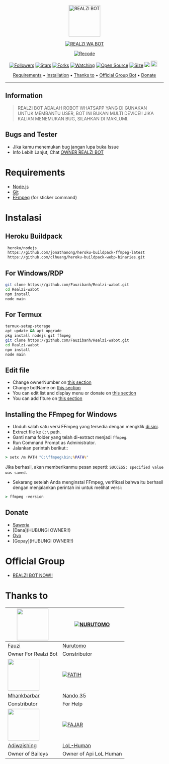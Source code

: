 <p align="center">
<img src="hthttps://github.com/Fauzibanh/Realzi-wabot/blob/v5/image/lol.jpg" alt="REALZI BOT" width="100"/>


</p>
<p align="center">
<a href="#"><img title="REALZI WA BOT" src="https://img.shields.io/badge/REALZI WA BOT-green?colorA=%23ff0000&colorB=%23017e40&style=for-the-badge"></a>
</p>
<p align="center">
<a href="https://github.com/Fauzibanh/Realzi-wabot"><img title="Recode" src="https://img.shields.io/badge/Recode-Fauzibanh-red.svg?style=for-the-badge&logo=github"></a>
</p>
<p align="center">
<a href="https://github.com/Fauzibanh/followers"><img title="Followers" src="https://img.shields.io/github/followers/Fauzibanh?color=red&style=flat-square"></a>
<a href="https://github.com/Fauzibanh/Realzi-wabot/stargazers/"><img title="Stars" src="https://img.shields.io/github/stars/Fauzibanh/Realzi-wabot?color=blue&style=flat-square"></a>
<a href="https://github.com/Fauzibanh/Realzi-wabot/network/members"><img title="Forks" src="https://img.shields.io/github/forks/Fauzibanh/Realzi-wabot?color=red&style=flat-square"></a>
<a href="https://github.com/Fauzibanh/Realzi-wabot/watchers"><img title="Watching" src="https://img.shields.io/github/watchers/Fauzibanh/Realzi-wabot?label=Watchers&color=blue&style=flat-square"></a>
<a href="https://github.com/Fauzibanh/Realzi-wabot"><img title="Open Source" src="https://badges.frapsoft.com/os/v2/open-source.svg?v=103"></a>
<a href="https://github.com/Fauzibanh/Realzi-wabot/"><img title="Size" src="https://img.shields.io/github/repo-size/Fauzibanh/Realzi-wabot?style=flat-square&color=green"></a>
<a href="https://hits.seeyoufarm.com"><img src="https://hits.seeyoufarm.com/api/count/incr/badge.svg?url=https%3A%2F%2Fgithub.com%2FFauzibanh%2FRealzi-wabot&count_bg=%2379C83D&title_bg=%23555555&icon=probot.svg&icon_color=%2300FF6D&title=hits&edge_flat=false"/></a>
<a href="https://github.com/Fauzibanh/Realzi-wabot/graphs/commit-activity"><img height="20" src="https://img.shields.io/badge/Maintained%3F-yes-green.svg"></a>&nbsp;&nbsp;
</p>

<p align="center">
  <a href="https://github.com/Fauzibanh/Realzi-wabot#requirements">Requirements</a> •
  <a href="https://github.com/Fauzibanh/Realzi-wabot#instalasi">Installation</a> •
  <a href="https://github.com/Fauzibanh/Realzi-wabot#thanks-to">Thanks to</a> •
  <a href="https://github.com/Fauzibanh/Realzi-wabot#Official-Group"> Official Group Bot</a> •
  <a href="https://github.com/Fauzibanh/Realzi-wabot#donate">Donate</a>
</p>
</div>


---

## Information
> REALZI BOT ADALAH ROBOT WHATSAPP YANG DI GUNAKAN UNTUK MEMBANTU USER,  BOT INI BUKAN MULTI DEVICE!!
> JIKA KALIAN MENEMUKAN BUG, SILAHKAN DI MAKLUMI.

## Bugs and Tester
* Jika kamu menemukan bug jangan lupa buka Issue
* Info Lebih Lanjut, Chat [ OWNER REALZI BOT ](https://wa.me/6289503657396)

# Requirements
* [Node.js](https://nodejs.org/en/)
* [Git](https://git-scm.com/downloads)
* [FFmpeg](https://github.com/BtbN/FFmpeg-Builds/releases/download/autobuild-2020-12-08-13-03/ffmpeg-n4.3.1-26-gca55240b8c-win64-gpl-4.3.zip) (for sticker command)

# Instalasi
## Heroku Buildpack
```bash
 heroku/nodejs
 https://github.com/jonathanong/heroku-buildpack-ffmpeg-latest
 https://github.com/clhuang/heroku-buildpack-webp-binaries.git
```

## For Windows/RDP
```bash
git clone https://github.com/Fauzibanh/Realzi-wabot.git
cd Realzi-wabot
npm install
node main
```
## For Termux
```bash
termux-setup-storage
apt update && apt upgrade
pkg install nodejs git ffmpeg
git clone https://github.com/Fauzibanh/Realzi-wabot.git
cd Realzi-wabot
npm install
node main
```

## Edit file
- Change ownerNumber on [this section](https://github.com/Fauzibanh/aRealzi-wabot/blob/7a7ebe69cf44686d8a577f616b38b5d299ffefcc/config.json#L2)
- Change botName on [this section](https://github.com/Fauzibanh/Realzi-wabot/blob/7a7ebe69cf44686d8a577f616b38b5d299ffefcc/config.json#L3)
- You can edit list and display menu or donate on [this section](https://github.com/Fauzibanh/Realzi-wabot/blob/main/help/ind.js)
- You can add fiture on [this section](https://github.com/Fauzibanh/Realzi-wabot/tree/main/message)


## Installing the FFmpeg for Windows
* Unduh salah satu versi FFmpeg yang tersedia dengan mengklik [di sini](https://www.gyan.dev/ffmpeg/builds/).
* Extract file ke `C:\` path.
* Ganti nama folder yang telah di-extract menjadi `ffmpeg`.
* Run Command Prompt as Administrator.
* Jalankan perintah berikut::
```cmd
> setx /m PATH "C:\ffmpeg\bin;%PATH%"
```
Jika berhasil, akan memberikanmu pesan seperti: `SUCCESS: specified value was saved`.
* Sekarang setelah Anda menginstal FFmpeg, verifikasi bahwa itu berhasil dengan menjalankan perintah ini untuk melihat versi:
```cmd
> ffmpeg -version
```

## Donate
- [Saweria](https://saweria.co/Fauzibanh)
- [Dana](HUBUNGI OWNER!!)
- [Ovo](089503657396)
- [Gopay](HUBUNGI OWNER!!)

# Official Group
- [REALZI BOT NOW!!](https://chat.whatsapp.com/BDd6hcvE6iVBpbqSpblyNA)


# Thanks to
<a href="https://github.com/Fauzibanh"><img src="https://github.com/Fauzibanh.png?size=100" width="100" height="100"></a> | [![NURUTOMO](https://github.com/Nurutomo.png?size=100)](https://github.com/Nurutomo) 
---|---
[Fauzi](https://github.com/Fauzibanh)  | [Nurutomo](https://github.com/Nurutomo)
Owner For Realzi Bot | Constributor |
<a href="https://github.com/MhankBarBar"><img src="https://github.com/MhankBarBar.png?size=100" width="100" height="100"></a> | [![FATIH](https://github.com/fatiharridho.png?size=100)](https://github.com/fatiharridho) 
[Mhankbarbar](https://github.com/MhankBarBar)  | [Nando 35](https://github.com/Nando35)
Constributor | For Help |
<a href="https://github.com/adiwajshing"><img src="https://github.com/adiwajshing.png?size=100" width="100" height="100"></a> | [![FAJAR](http://github.com/zeeoneofc.png?size=100)](http://github.com/zeeoneofc) 
[Adiwajshing](https://github.com/adiwajshing) | [LoL-Human](https://github.com/LoL-Human)
Owner of Baileys | Owner of Api LoL Human | 


